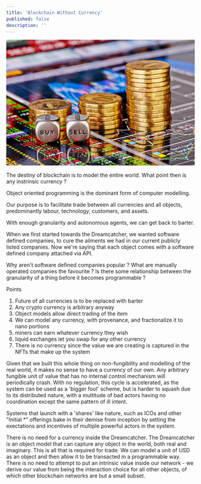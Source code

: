 ```yaml
---
title: 'Blockchain Without Currency'
published: false
description: ''
---
```


![](2022-05-14-assets/blockchain-without-currency.jpg)

The destiny of blockchain is to model the entire world. What point then is any instrinsic currency ?

Object oriented programming is the dominant form of computer modelling.

Our purpose is to facilitate trade between all currencies and all objects, predominantly labour, technology, customers, and assets.

With enough granularity and autonomous agents, we can get back to barter.

When we first started towards the Dreamcatcher, we wanted software defined companies, to cure the ailments we had in our current publicly listed companies. Now we're saying that each object comes with a software defined company attached via API.

Why aren't software defined companies popular ? What are manually operated companies the favourite ? Is there some relationship between the granularity of a thing before it becomes programmable ?

Points

1. Future of all currencies is to be replaced with barter
1. Any crypto currency is arbitrary anyway
1. Object models allow direct trading of the item
1. We can model any currency, with provenance, and fractionalize it to nano portions
1. miners can earn whatever currency they wish
1. liquid exchanges let you swap for any other currency
1. There is no currency since the value we are creating is captured in the NFTs that make up the system

Given that we built this whole thing on non-fungibility and modelling of the real world, it makes no sense to have a currency of our own.
Any arbitrary fungible unit of value that has no internal control mechanism will periodically crash.
With no regulation, this cycle is accelerated, as the system can be used as a 'bigger fool' scheme, but is harder to squash due to its distributed nature, with a multitude of bad actors having no coordination except the same pattern of ill intent.

Systems that launch with a 'shares' like nature, such as ICOs and other "Initial \*" offerings bake in their demise from inception by setting the exectations and incentives of multiple powerful actors in the system.

There is no need for a currency inside the Dreamcatcher.  The Dreamcatcher is an object model that can capture any object in the world, both real and imaginary.  This is all that is required for trade.  We can model a unit of USD as an object and then allow it to be transacted in a programmable way.  There is no need to attempt to put an intrinsic value inside our network - we derive our value from being the interaction choice for all other objects, of which other blockchain networks are but a small subset.